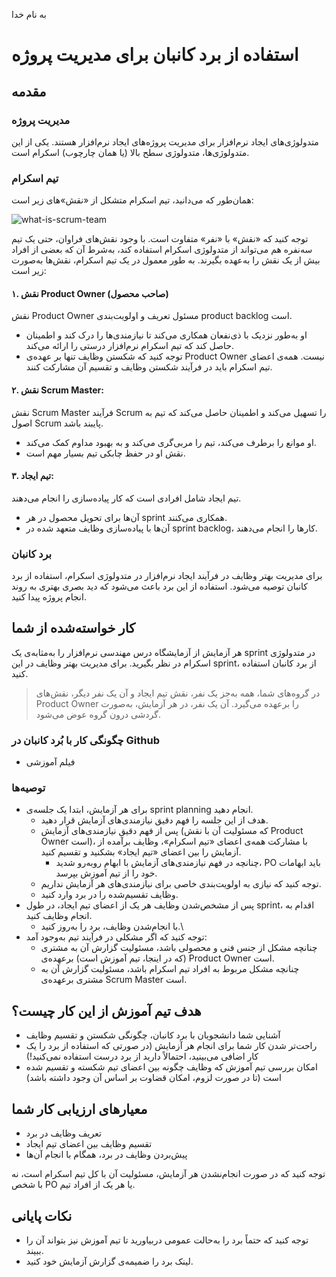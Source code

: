 به نام خدا

# استفاده از برد کانبان برای مدیریت پروژه

## مقدمه

### مدیریت پروژه

متدولوژی‌های ایجاد نرم‌افزار برای مدیریت پروژه‌های ایجاد نرم‌افزار هستند. یکی از این متدولوژی‌ها، متدولوژی سطح بالا (یا همان چارچوب) اسکرام است.

### تیم اسکرام

همان‌طور که می‌دانید، تیم اسکرام متشکل از «نقش»های زیر است:

![what-is-scrum-team](https://github.com/ssc-public/Software-Engineering-Lab/assets/45389673/f6cea19a-0a17-44e9-9549-023d91d12913)

توجه کنید که «نقش» با «نفر» متفاوت است. با وجود نقش‌های فراوان، حتی یک تیم سه‌نفره هم می‌تواند از متدولوژی اسکرام استفاده کند، به‌شرط آن که بعضی از افراد بیش از یک نقش را به‌عهده بگیرند. به طور معمول در یک تیم اسکرام، نقش‌ها به‌صورت زیر است:

#### ۱. نقش Product Owner (صاحب محصول)
نقش Product Owner مسئول تعریف و اولویت‌بندی product backlog است.
- او به‌طور نزدیک با ذی‌نفعان همکاری می‌کند تا نیازمندی‌ها را درک کند و اطمینان حاصل کند که تیم اسکرام نرم‌افزار درستی را ارائه می‌کند.
- توجه کنید که شکستن وظایف تنها بر عهده‌ی Product Owner نیست. همه‌ی اعضای تیم اسکرام باید در فرآیند شکستن وظایف و تقسیم آن مشارکت کنند.

#### ۲. نقش Scrum Master:
نقش Scrum Master فرآیند Scrum را تسهیل می‌کند و اطمینان حاصل می‌کند که تیم به اصول Scrum پایبند باشد.
- او موانع را برطرف می‌کند، تیم را مربی‌گری می‌کند و به بهبود مداوم کمک می‌کند.
- نقش او در حفظ چابکی تیم بسیار مهم است.

#### ۳. تیم ایجاد:
تیم ایجاد شامل افرادی است که کار پیاده‌سازی را انجام می‌دهند.
- آن‌ها برای تحویل محصول در هر sprint همکاری می‌کنند.
- آن‌ها با پیاده‌سازی وظایف متعهد شده در sprint backlog، کارها را انجام می‌دهند.


### برد کانبان
برای مدیریت بهتر وظایف در فرآیند ایجاد نرم‌افزار در متدولوژی اسکرام، استفاده از برد کانبان توصیه می‌شود. استفاده از این برد باعث می‌شود که دید بصری بهتری به روند انجام پروژه پیدا کنید.

## کار خواسته‌شده از شما
هر آزمایش از آزمایشگاه درس مهندسی نرم‌افزار را به‌مثابه‌ی یک sprint در متدولوژی اسکرام در نظر بگیرید. برای مدیریت بهتر وظایف در این sprint، از برد کانبان استفاده کنید.

> در گروه‌های شما، همه به‌جز یک نفر، نقش  تیم ایجاد و آن یک نفر دیگر، نقش‌های Product Owner را برعهده می‌گیرد. آن یک نفر، در هر آزمایش، به‌صورت گردشی درون گروه عوض می‌شود.


 ### چگونگی کار با بُرد کانبان در ‌Github
- فیلم آموزشی

### توصیه‌ها
- برای هر آزمایش، ابتدا یک جلسه‌ی sprint planning انجام دهید.
  - هدف از این جلسه را فهم دقیق نیازمندی‌های آزمایش قرار دهید.
  - پس از فهم دقیق نیازمندی‌های آزمایش (که مسئولیت آن با نقش Product Owner است)، با مشارکت همه‌ی اعضای «تیم اسکرام»، وظایف برآمده از آزمایش را بین اعضای «تیم ایجاد» بشکنید و تقسیم کنید.
    - چنانچه در فهم نیازمندی‌های آزمایش با ابهام روبه‌رو شدید، PO باید ابهامات خود را از تیم آموزش بپرسد.
  - توجه کنید که نیازی به اولویت‌بندی خاصی برای نیازمندی‌های هر آزمایش نداریم.
  - وظایف تقسیم‌شده را در برد وارد کنید.
- پس از مشخص‌شدن وظایف هر یک از اعضای تیم ایجاد، در طول sprint، اقدام به انجام وظایف کنید.
  - با انجام‌شدن وظایف، برد را به‌روز کنید.\
- توجه کنید که اگر مشکلی در فرآیند تیم به‌وجود آمد:
  - چنانچه مشکل از جنس فنی و محصولی باشد، مسئولیت گزارش آن به مشتری (که در اینجا، تیم آموزش است) برعهده‌ی Product Owner است.
  - چنانچه مشکل مربوط به افراد تیم اسکرام باشد، مسئولیت گزارش آن به مشتری برعهده‌ی Scrum Master است.


## هدف تیم آموزش از این کار چیست؟
- آشنایی شما دانشجویان با برد کانبان، چگونگی شکستن و تقسیم وظایف
- راحت‌تر شدن کار شما برای انجام هر آزمایش (در صورتی که استفاده از برد را یک کار اضافی می‌بینید، احتمالاً دارید از برد درست استفاده نمی‌کنید!)
- امکان بررسی تیم آموزش که وظایف چگونه بین اعضای تیم شکسته و تقسیم شده است (تا در صورت لزوم، امکان قضاوت بر اساس آن  وجود داشته باشد)


## معیارهای ارزیابی کار شما
- تعریف وظایف در برد
- تقسیم وظایف بین اعضای تیم ایجاد
- پیش‌بردن وظایف در برد، همگام با انجام آن‌ها

توجه کنید که در صورت انجام‌نشدن هر آزمایش، مسئولیت آن با کل تیم اسکرام است، نه با شخص PO یا هر یک از افراد تیم.

## نکات پایانی
- توجه کنید که حتماً برد را به‌حالت عمومی دربیاورید تا تیم آموزش نیز بتواند آن را ببیند.
- لینک برد را ضمیمه‌ی گزارش آزمایش خود کنید.
